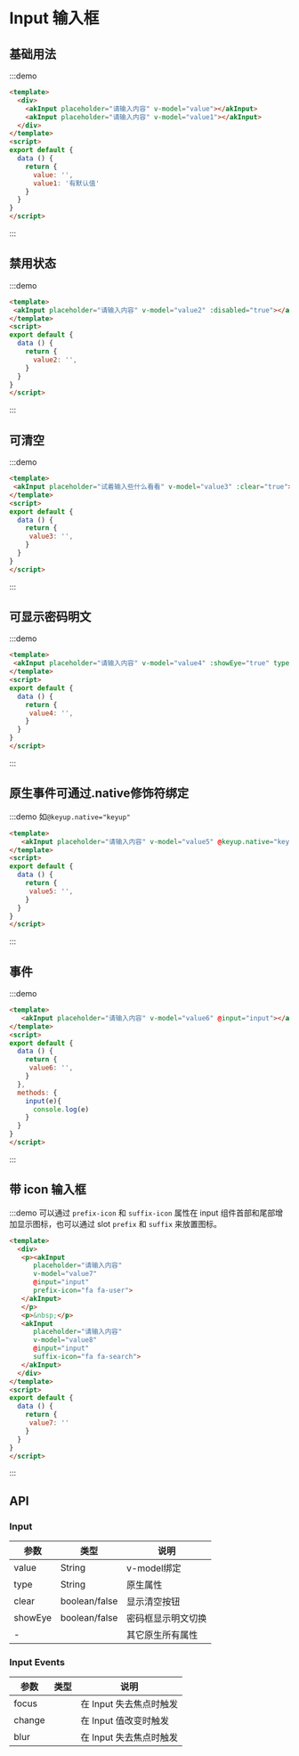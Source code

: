 <!-- Created by 337547038 on 2018/8/27 0027. -->
<script>
export default {
  data () {
    return {
      value:'',
      value1:'有默认值',
      value2:'',
      value3:'',
      value4:'',
      value5:'',
      value6:'',
      value7:'',
      value8:'',
      value9:'',
      value10:''
    }
  },
  components: {},
  methods: {
    keyup(){
     console.log('fff')
    },
    input(e){
    console.log(e)
    }
  }
}
</script>

# Input 输入框

## 基础用法
:::demo 
```html
<template>
  <div>
    <akInput placeholder="请输入内容" v-model="value"></akInput>
    <akInput placeholder="请输入内容" v-model="value1"></akInput>
  </div>
</template>
<script>
export default {
  data () {
    return {
      value: '',
      value1: '有默认值'
    }
  }
}
</script>

```
:::

## 禁用状态

:::demo 
```html
<template>
 <akInput placeholder="请输入内容" v-model="value2" :disabled="true"></akInput>
</template>
<script>
export default {
  data () {
    return {
      value2: '',
    }
  }
}
</script>
```
:::

## 可清空

:::demo 
```html
<template>
 <akInput placeholder="试着输入些什么看看" v-model="value3" :clear="true"></akInput>
</template>
<script>
export default {
  data () {
    return {
     value3: '',
    }
  }
}
</script>
```
:::

## 可显示密码明文

:::demo 
```html
<template>
 <akInput placeholder="请输入内容" v-model="value4" :showEye="true" type="password"></akInput>
</template>
<script>
export default {
  data () {
    return {
     value4: '',
    }
  }
}
</script>
```
:::

## 原生事件可通过.native修饰符绑定

:::demo 如`@keyup.native="keyup"`
```html
<template>
   <akInput placeholder="请输入内容" v-model="value5" @keyup.native="keyup"></akInput>
</template>
<script>
export default {
  data () {
    return {
     value5: '',
    }
  }
}
</script>
```
:::

## 事件

:::demo 
```html
<template>
   <akInput placeholder="请输入内容" v-model="value6" @input="input"></akInput>
</template>
<script>
export default {
  data () {
    return {
     value6: '',
    }
  },
  methods: {
    input(e){
      console.log(e)
    }
  }
}
</script>
```
:::


## 带 icon 输入框

:::demo 可以通过 `prefix-icon` 和 `suffix-icon` 属性在 input 组件首部和尾部增加显示图标，也可以通过 slot `prefix` 和 `suffix` 来放置图标。
```html
<template>
  <div>
   <p><akInput 
      placeholder="请输入内容" 
      v-model="value7" 
      @input="input"
      prefix-icon="fa fa-user">
   </akInput>
   </p>
   <p>&nbsp;</p>
   <akInput 
      placeholder="请输入内容" 
      v-model="value8"
      @input="input"
      suffix-icon="fa fa-search">
   </akInput>
  </div>
</template>
<script>
export default {
  data () {
    return {
     value7: ''
    }
  }
}
</script>
```
:::

## API
### Input
|参数|类型|说明|
|-|-|-|
|value          | String         |v-model绑定|
|type           | String         |原生属性|
|clear          | boolean/false  |显示清空按钮|
|showEye        | boolean/false  |密码框显示明文切换|
|-              |                |其它原生所有属性|
### Input Events
|参数|类型|说明|
|-|-|-|
|focus          |               |在 Input 失去焦点时触发|
|change         |               |在 Input 值改变时触发|
|blur           |               |在 Input 失去焦点时触发|
